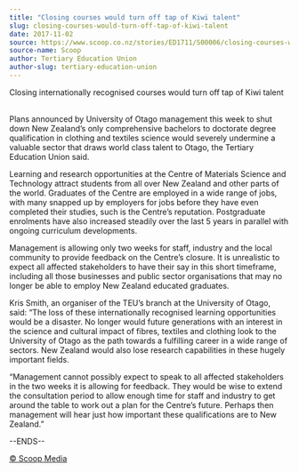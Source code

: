 ```yaml
---
title: "Closing courses would turn off tap of Kiwi talent"
slug: closing-courses-would-turn-off-tap-of-kiwi-talent
date: 2017-11-02
source: https://www.scoop.co.nz/stories/ED1711/S00006/closing-courses-would-turn-off-tap-of-kiwi-talent.htm
source-name: Scoop
author: Tertiary Education Union
author-slug: tertiary-education-union
---
```


<p>Closing internationally recognised courses would turn off
tap of Kiwi talent </p><p><br>Plans announced by University
of Otago management this week to shut down New Zealand’s
only comprehensive bachelors to doctorate degree
qualification in clothing and textiles science would
severely undermine a valuable sector that draws world class
talent to Otago, the Tertiary Education Union
said.</p>

<p>Learning and research opportunities at the Centre of
Materials Science and Technology attract students from all
over New Zealand and other parts of the world. Graduates of
the Centre are employed in a wide range of jobs, with many
snapped up by employers for jobs before they have even
completed their studies, such is the Centre’s reputation.
Postgraduate enrolments have also increased steadily over
the last 5 years in parallel with ongoing curriculum
developments.</p>

<p>Management is allowing only two weeks for
staff, industry and the local community to provide feedback
on the Centre’s closure. It is unrealistic to expect all
affected stakeholders to have their say in this short
timeframe, including all those businesses and public sector
organisations that may no longer be able to employ New
Zealand educated graduates.</p>

<p>Kris Smith, an organiser of
the TEU’s branch at the University of Otago, said: “The
loss of these internationally recognised learning
opportunities would be a disaster. No longer would future
generations with an interest in the science and cultural
impact of fibres, textiles and clothing look to the
University of Otago as the path towards a fulfilling career
in a wide range of sectors. New Zealand would also lose
research capabilities in these hugely important
fields.</p>

<p>“Management cannot possibly expect to speak to
all affected stakeholders in the two weeks it is allowing
for feedback. They would be wise to extend the consultation
period to allow enough time for staff and industry to get
around the table to work out a plan for the Centre’s
future. Perhaps then management will hear just how important
these qualifications are to New
Zealand.”</p>

<p>--ENDS--
</p>

<p>
<a href="http://www.scoop.co.nz/about/terms.html" target="_blank"><span>© Scoop Media</span></a>
         </p>